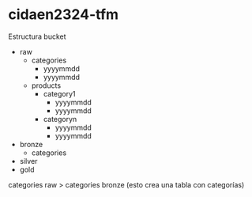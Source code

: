 # cidaen2324-tfm

Estructura bucket

- raw
  - categories
    - yyyymmdd
    - yyyymmdd
  - products
    - category1
      - yyyymmdd
      - yyyymmdd
    - categoryn
      - yyyymmdd
      - yyyymmdd
- bronze
  - categories
- silver
- gold

categories raw > categories bronze (esto crea una tabla con categorías)